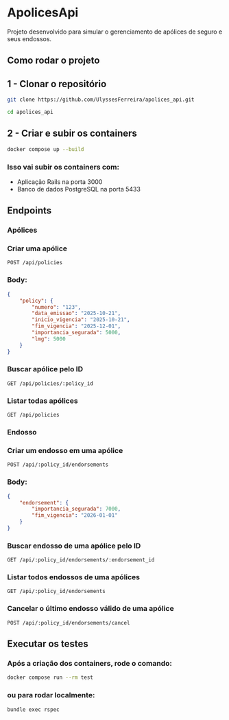 # ApolicesApi
Projeto desenvolvido para simular o gerenciamento de apólices de seguro e seus endossos.

## Como rodar o projeto

## 1 - Clonar o repositório

```bash
git clone https://github.com/UlyssesFerreira/apolices_api.git
```
```bash
cd apolices_api
```

## 2 - Criar e subir os containers
```bash
docker compose up --build
```
### Isso vai subir os containers com:
- Aplicação Rails na porta 3000
- Banco de dados PostgreSQL na porta 5433

## Endpoints

### Apólices
### Criar uma apólice
```http
POST /api/policies
```
### Body:
```json
{
    "policy": {
        "numero": "123",
        "data_emissao": "2025-10-21",
        "inicio_vigencia": "2025-10-21",
        "fim_vigencia": "2025-12-01",
        "importancia_segurada": 5000,
        "lmg": 5000
    }
}
```

### Buscar apólice pelo ID
```http
GET /api/policies/:policy_id
```

### Listar todas apólices
```http
GET /api/policies
```

### Endosso
### Criar um endosso em uma apólice
```http
POST /api/:policy_id/endorsements
```
### Body:
```json
{
    "endorsement": {
        "importancia_segurada": 7000,
        "fim_vigencia": "2026-01-01"
    }
}
```
### Buscar endosso de uma apólice pelo ID
```http
GET /api/:policy_id/endorsements/:endorsement_id
```

### Listar todos endossos de uma apólices
```http
GET /api/:policy_id/endorsements
```

### Cancelar o último endosso válido de uma apólice
```http
POST /api/:policy_id/endorsements/cancel
```

## Executar os testes
### Após a criação dos containers, rode o comando:
```bash
docker compose run --rm test
```
### ou para rodar localmente:
```
bundle exec rspec
```
